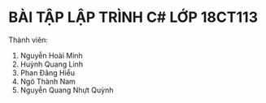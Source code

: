 # BÀI TẬP LẬP TRÌNH C# LỚP 18CT113
Thành viên:
  1. Nguyễn Hoài Minh
  2. Huỳnh Quang Linh
  3. Phan Đăng Hiểu
  4. Ngô Thành Nam
  5. Nguyễn Quang Nhựt Quỳnh
